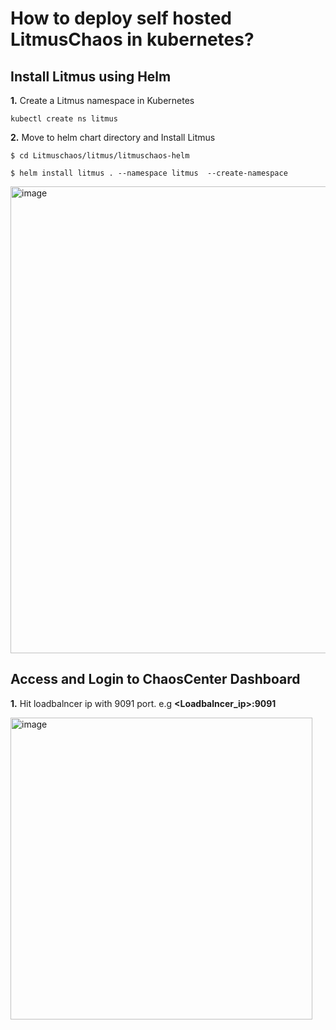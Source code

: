 # How to deploy self hosted LitmusChaos in kubernetes?

## Install Litmus using Helm

**1.**  Create a Litmus namespace in Kubernetes

```console
kubectl create ns litmus
```

**2.** Move to helm chart directory and  Install Litmus

```console
$ cd Litmuschaos/litmus/litmuschaos-helm

$ helm install litmus . --namespace litmus  --create-namespace
```

<img width="747" alt="image" src="https://github.com/cloudtechner/chaos-engineering-tools/assets/87966660/a8095c63-f70c-4eb6-ba69-df5429b4c442">

## Access and Login to ChaosCenter Dashboard

**1.** Hit loadbalncer ip with 9091 port. e.g  **<Loadbalncer_ip>:9091**

<img width="483" alt="image" src="https://github.com/cloudtechner/chaos-engineering-tools/assets/87966660/dbc368fb-a752-4d48-95c8-b80aace11080">

